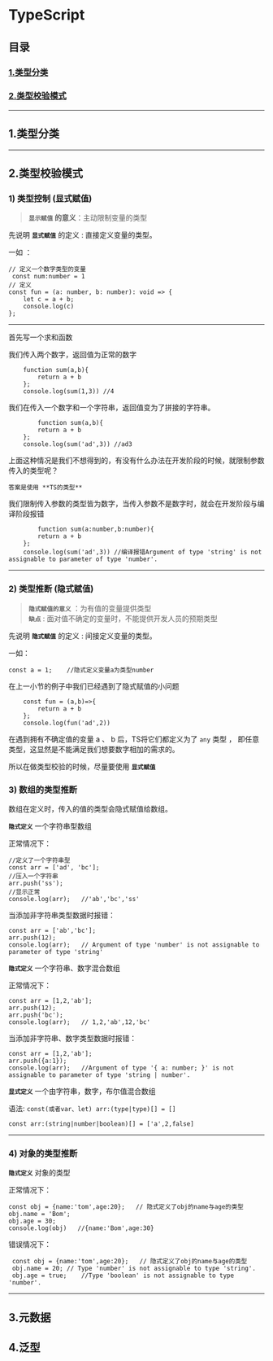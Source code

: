 # TypeScript

## 目录

### <a href="#id1">1.类型分类</a>
### <a href="#id2">2.类型校验模式</a>

---

## <span id="i1">1.类型分类</span>


---

## <span id="i2">2.类型校验模式</span>

### 1) 类型控制 **(显式赋值)**

> **`显示赋值` 的意义**：主动限制变量的类型

先说明 **`显式赋值`** 的定义 : 直接定义变量的类型。

一如 ：  
```
// 定义一个数字类型的变量
 const num:number = 1
// 定义
const fun = (a: number, b: number): void => {
    let c = a + b;
    console.log(c)
};
```

---
首先写一个求和函数

我们传入两个数字，返回值为正常的数字
````
    function sum(a,b){
        return a + b
    };
    console.log(sum(1,3)) //4
````

我们在传入一个数字和一个字符串，返回值变为了拼接的字符串。
```
        function sum(a,b){
        return a + b
    };
    console.log(sum('ad',3)) //ad3
```

上面这种情况是我们不想得到的，有没有什么办法在开发阶段的时候，就限制参数传入的类型呢？

`答案是使用 **TS的类型**`

我们限制传入参数的类型皆为数字，当传入参数不是数字时，就会在开发阶段与编译阶段报错
```
        function sum(a:number,b:number){
        return a + b
    };
    console.log(sum('ad',3)) //编译报错Argument of type 'string' is not assignable to parameter of type 'number'.
```
---

### 2) 类型推断 **(隐式赋值)**

> **`隐式赋值的意义`** ：为有值的变量提供类型  
> **`缺点`** : 面对值不确定的变量时，不能提供开发人员的预期类型

先说明 **`隐式赋值`** 的定义 : 间接定义变量的类型。

一如：
```
const a = 1;    //隐式定义变量a为类型number
```

在上一小节的例子中我们已经遇到了隐式赋值的小问题
```
    const fun = (a,b)=>{
        return a + b
    };
    console.log(fun('ad',2))
```
在遇到拥有不确定值的变量 a 、 b 后，TS将它们都定义为了 `any` 类型 ， 即任意类型，这显然是不能满足我们想要数字相加的需求的。

所以在做类型校验的时候，尽量要使用 **`显式赋值`**

### 3) 数组的类型推断
数组在定义时，传入的值的类型会隐式赋值给数组。

 **`隐式定义`** 一个字符串型数组

 正常情况下：
```
//定义了一个字符串型
const arr = ['ad', 'bc'];
//压入一个字符串
arr.push('ss');
//显示正常
console.log(arr);   //'ab','bc','ss'
```

当添加非字符串类型数据时报错：
```
const arr = ['ab','bc'];
arr.push(12);
console.log(arr);   // Argument of type 'number' is not assignable to parameter of type 'string'
```

 **`隐式定义`** 一个字符串、数字混合数组

正常情况下：
```
const arr = [1,2,'ab'];
arr.push(12);
arr.push('bc');
console.log(arr);   // 1,2,'ab',12,'bc'
```

当添加非字符串、数字类型数据时报错：
```
const arr = [1,2,'ab'];
arr.push({a:1});
console.log(arr);   //Argument of type '{ a: number; }' is not assignable to parameter of type 'string | number'.
```

**`显式定义`** 一个由字符串，数字，布尔值混合数组

语法: `const(或者var、let) arr:(type|type)[] = []`

```
const arr:(string|number|boolean)[] = ['a',2,false]
```

---

### 4) 对象的类型推断
 **`隐式定义`** 对象的类型

正常情况下：
 ```
 const obj = {name:'tom',age:20};   // 隐式定义了obj的name与age的类型
 obj.name = 'Bom';
 obj.age = 30;
 console.log(obj)   //{name:'Bom',age:30}
 ```

错误情况下：
```
 const obj = {name:'tom',age:20};   // 隐式定义了obj的name与age的类型
 obj.name = 20; // Type 'number' is not assignable to type 'string'.
 obj.age = true;    //Type 'boolean' is not assignable to type 'number'.
```

---

## <span id="i3">3.元数据</span>

## <span id="i4">4.泛型</span>
